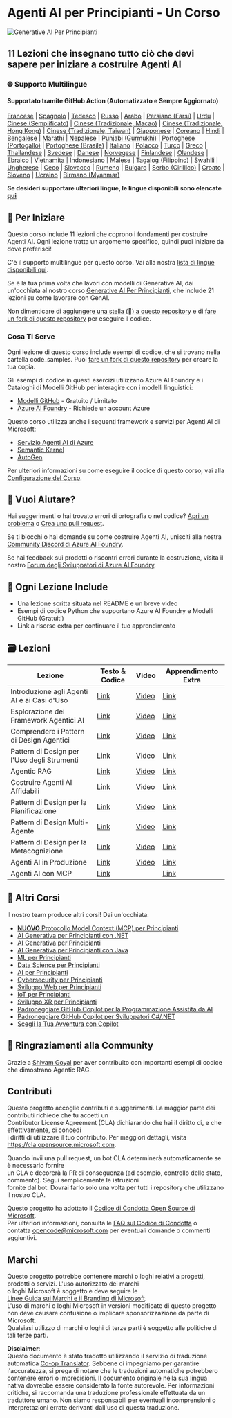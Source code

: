 <!--
CO_OP_TRANSLATOR_METADATA:
{
  "original_hash": "9b4c2650691b24b20e0c912d01a466a2",
  "translation_date": "2025-08-21T12:56:23+00:00",
  "source_file": "README.md",
  "language_code": "it"
}
-->
# Agenti AI per Principianti - Un Corso

![Generative AI Per Principianti](../../translated_images/repo-thumbnail.083b24afed61b6dd27a7fc53798bebe9edf688a41031163a1fca9f61c64d63ec.it.png)

## 11 Lezioni che insegnano tutto ciò che devi sapere per iniziare a costruire Agenti AI

### 🌐 Supporto Multilingue

#### Supportato tramite GitHub Action (Automatizzato e Sempre Aggiornato)

[Francese](../fr/README.md) | [Spagnolo](../es/README.md) | [Tedesco](../de/README.md) | [Russo](../ru/README.md) | [Arabo](../ar/README.md) | [Persiano (Farsi)](../fa/README.md) | [Urdu](../ur/README.md) | [Cinese (Semplificato)](../zh/README.md) | [Cinese (Tradizionale, Macao)](../mo/README.md) | [Cinese (Tradizionale, Hong Kong)](../hk/README.md) | [Cinese (Tradizionale, Taiwan)](../tw/README.md) | [Giapponese](../ja/README.md) | [Coreano](../ko/README.md) | [Hindi](../hi/README.md) | [Bengalese](../bn/README.md) | [Marathi](../mr/README.md) | [Nepalese](../ne/README.md) | [Punjabi (Gurmukhi)](../pa/README.md) | [Portoghese (Portogallo)](../pt/README.md) | [Portoghese (Brasile)](../br/README.md) | [Italiano](./README.md) | [Polacco](../pl/README.md) | [Turco](../tr/README.md) | [Greco](../el/README.md) | [Thailandese](../th/README.md) | [Svedese](../sv/README.md) | [Danese](../da/README.md) | [Norvegese](../no/README.md) | [Finlandese](../fi/README.md) | [Olandese](../nl/README.md) | [Ebraico](../he/README.md) | [Vietnamita](../vi/README.md) | [Indonesiano](../id/README.md) | [Malese](../ms/README.md) | [Tagalog (Filippino)](../tl/README.md) | [Swahili](../sw/README.md) | [Ungherese](../hu/README.md) | [Ceco](../cs/README.md) | [Slovacco](../sk/README.md) | [Rumeno](../ro/README.md) | [Bulgaro](../bg/README.md) | [Serbo (Cirillico)](../sr/README.md) | [Croato](../hr/README.md) | [Sloveno](../sl/README.md) | [Ucraino](../uk/README.md) | [Birmano (Myanmar)](../my/README.md)

**Se desideri supportare ulteriori lingue, le lingue disponibili sono elencate [qui](https://github.com/Azure/co-op-translator/blob/main/getting_started/supported-languages.md)**

## 🌱 Per Iniziare

Questo corso include 11 lezioni che coprono i fondamenti per costruire Agenti AI. Ogni lezione tratta un argomento specifico, quindi puoi iniziare da dove preferisci!

C'è il supporto multilingue per questo corso. Vai alla nostra [lista di lingue disponibili qui](../..).

Se è la tua prima volta che lavori con modelli di Generative AI, dai un'occhiata al nostro corso [Generative AI Per Principianti](https://aka.ms/genai-beginners), che include 21 lezioni su come lavorare con GenAI.

Non dimenticare di [aggiungere una stella (🌟) a questo repository](https://docs.github.com/en/get-started/exploring-projects-on-github/saving-repositories-with-stars?WT.mc_id=academic-105485-koreyst) e di [fare un fork di questo repository](https://github.com/microsoft/ai-agents-for-beginners/fork) per eseguire il codice.

### Cosa Ti Serve

Ogni lezione di questo corso include esempi di codice, che si trovano nella cartella code_samples. Puoi [fare un fork di questo repository](https://github.com/microsoft/ai-agents-for-beginners/fork) per creare la tua copia.

Gli esempi di codice in questi esercizi utilizzano Azure AI Foundry e i Cataloghi di Modelli GitHub per interagire con i modelli linguistici:

- [Modelli GitHub](https://aka.ms/ai-agents-beginners/github-models) - Gratuito / Limitato
- [Azure AI Foundry](https://aka.ms/ai-agents-beginners/ai-foundry) - Richiede un account Azure

Questo corso utilizza anche i seguenti framework e servizi per Agenti AI di Microsoft:

- [Servizio Agenti AI di Azure](https://aka.ms/ai-agents-beginners/ai-agent-service)
- [Semantic Kernel](https://aka.ms/ai-agents-beginners/semantic-kernel)
- [AutoGen](https://aka.ms/ai-agents/autogen)

Per ulteriori informazioni su come eseguire il codice di questo corso, vai alla [Configurazione del Corso](./00-course-setup/README.md).

## 🙏 Vuoi Aiutare?

Hai suggerimenti o hai trovato errori di ortografia o nel codice? [Apri un problema](https://github.com/microsoft/ai-agents-for-beginners/issues?WT.mc_id=academic-105485-koreyst) o [Crea una pull request](https://github.com/microsoft/ai-agents-for-beginners/pulls?WT.mc_id=academic-105485-koreyst).

Se ti blocchi o hai domande su come costruire Agenti AI, unisciti alla nostra [Community Discord di Azure AI Foundry](https://discord.gg/kzRShWzttr).

Se hai feedback sui prodotti o riscontri errori durante la costruzione, visita il nostro [Forum degli Sviluppatori di Azure AI Foundry](https://aka.ms/azureaifoundry/forum).

## 📂 Ogni Lezione Include

- Una lezione scritta situata nel README e un breve video
- Esempi di codice Python che supportano Azure AI Foundry e Modelli GitHub (Gratuiti)
- Link a risorse extra per continuare il tuo apprendimento

## 🗃️ Lezioni

| **Lezione**                              | **Testo & Codice**                                 | **Video**                                                  | **Apprendimento Extra**                                                                |
|------------------------------------------|----------------------------------------------------|------------------------------------------------------------|----------------------------------------------------------------------------------------|
| Introduzione agli Agenti AI e ai Casi d'Uso | [Link](./01-intro-to-ai-agents/README.md)          | [Video](https://youtu.be/3zgm60bXmQk?si=z8QygFvYQv-9WtO1)  | [Link](https://aka.ms/ai-agents-beginners/collection?WT.mc_id=academic-105485-koreyst) |
| Esplorazione dei Framework Agentici AI   | [Link](./02-explore-agentic-frameworks/README.md)  | [Video](https://youtu.be/ODwF-EZo_O8?si=Vawth4hzVaHv-u0H)  | [Link](https://aka.ms/ai-agents-beginners/collection?WT.mc_id=academic-105485-koreyst) |
| Comprendere i Pattern di Design Agentici | [Link](./03-agentic-design-patterns/README.md)     | [Video](https://youtu.be/m9lM8qqoOEA?si=BIzHwzstTPL8o9GF)  | [Link](https://aka.ms/ai-agents-beginners/collection?WT.mc_id=academic-105485-koreyst) |
| Pattern di Design per l'Uso degli Strumenti | [Link](./04-tool-use/README.md)                    | [Video](https://youtu.be/vieRiPRx-gI?si=2z6O2Xu2cu_Jz46N)  | [Link](https://aka.ms/ai-agents-beginners/collection?WT.mc_id=academic-105485-koreyst) |
| Agentic RAG                              | [Link](./05-agentic-rag/README.md)                 | [Video](https://youtu.be/WcjAARvdL7I?si=gKPWsQpKiIlDH9A3)  | [Link](https://aka.ms/ai-agents-beginners/collection?WT.mc_id=academic-105485-koreyst) |
| Costruire Agenti AI Affidabili           | [Link](./06-building-trustworthy-agents/README.md) | [Video](https://youtu.be/iZKkMEGBCUQ?si=jZjpiMnGFOE9L8OK ) | [Link](https://aka.ms/ai-agents-beginners/collection?WT.mc_id=academic-105485-koreyst) |
| Pattern di Design per la Pianificazione  | [Link](./07-planning-design/README.md)             | [Video](https://youtu.be/kPfJ2BrBCMY?si=6SC_iv_E5-mzucnC)  | [Link](https://aka.ms/ai-agents-beginners/collection?WT.mc_id=academic-105485-koreyst) |
| Pattern di Design Multi-Agente           | [Link](./08-multi-agent/README.md)                 | [Video](https://youtu.be/V6HpE9hZEx0?si=rMgDhEu7wXo2uo6g)  | [Link](https://aka.ms/ai-agents-beginners/collection?WT.mc_id=academic-105485-koreyst) |
| Pattern di Design per la Metacognizione  | [Link](./09-metacognition/README.md)               | [Video](https://youtu.be/His9R6gw6Ec?si=8gck6vvdSNCt6OcF)  | [Link](https://aka.ms/ai-agents-beginners/collection?WT.mc_id=academic-105485-koreyst) |
| Agenti AI in Produzione                  | [Link](./10-ai-agents-production/README.md)        | [Video](https://youtu.be/l4TP6IyJxmQ?si=31dnhexRo6yLRJDl)  | [Link](https://aka.ms/ai-agents-beginners/collection?WT.mc_id=academic-105485-koreyst) |
| Agenti AI con MCP                        | [Link](./11-mcp/README.md)                         |                                                            | [Link](https://aka.ms/mcp-for-beginners)                                               |

## 🎒 Altri Corsi

Il nostro team produce altri corsi! Dai un'occhiata:
- [**NUOVO** Protocollo Model Context (MCP) per Principianti](https://github.com/microsoft/mcp-for-beginners?WT.mc_id=academic-105485-koreyst)  
- [AI Generativa per Principianti con .NET](https://github.com/microsoft/Generative-AI-for-beginners-dotnet?WT.mc_id=academic-105485-koreyst)  
- [AI Generativa per Principianti](https://github.com/microsoft/generative-ai-for-beginners?WT.mc_id=academic-105485-koreyst)  
- [AI Generativa per Principianti con Java](https://github.com/microsoft/generative-ai-for-beginners-java?WT.mc_id=academic-105485-koreyst)  
- [ML per Principianti](https://aka.ms/ml-beginners?WT.mc_id=academic-105485-koreyst)  
- [Data Science per Principianti](https://aka.ms/datascience-beginners?WT.mc_id=academic-105485-koreyst)  
- [AI per Principianti](https://aka.ms/ai-beginners?WT.mc_id=academic-105485-koreyst)  
- [Cybersecurity per Principianti](https://github.com/microsoft/Security-101??WT.mc_id=academic-96948-sayoung)  
- [Sviluppo Web per Principianti](https://aka.ms/webdev-beginners?WT.mc_id=academic-105485-koreyst)  
- [IoT per Principianti](https://aka.ms/iot-beginners?WT.mc_id=academic-105485-koreyst)  
- [Sviluppo XR per Principianti](https://github.com/microsoft/xr-development-for-beginners?WT.mc_id=academic-105485-koreyst)  
- [Padroneggiare GitHub Copilot per la Programmazione Assistita da AI](https://aka.ms/GitHubCopilotAI?WT.mc_id=academic-105485-koreyst)  
- [Padroneggiare GitHub Copilot per Sviluppatori C#/.NET](https://github.com/microsoft/mastering-github-copilot-for-dotnet-csharp-developers?WT.mc_id=academic-105485-koreyst)  
- [Scegli la Tua Avventura con Copilot](https://github.com/microsoft/CopilotAdventures?WT.mc_id=academic-105485-koreyst)  

## 🌟 Ringraziamenti alla Community  

Grazie a [Shivam Goyal](https://www.linkedin.com/in/shivam2003/) per aver contribuito con importanti esempi di codice che dimostrano Agentic RAG.  

## Contributi  

Questo progetto accoglie contributi e suggerimenti. La maggior parte dei contributi richiede che tu accetti un  
Contributor License Agreement (CLA) dichiarando che hai il diritto di, e che effettivamente, ci concedi  
i diritti di utilizzare il tuo contributo. Per maggiori dettagli, visita  
<https://cla.opensource.microsoft.com>.  

Quando invii una pull request, un bot CLA determinerà automaticamente se è necessario fornire  
un CLA e decorerà la PR di conseguenza (ad esempio, controllo dello stato, commento). Segui semplicemente le istruzioni  
fornite dal bot. Dovrai farlo solo una volta per tutti i repository che utilizzano il nostro CLA.  

Questo progetto ha adottato il [Codice di Condotta Open Source di Microsoft](https://opensource.microsoft.com/codeofconduct/).  
Per ulteriori informazioni, consulta le [FAQ sul Codice di Condotta](https://opensource.microsoft.com/codeofconduct/faq/) o  
contatta [opencode@microsoft.com](mailto:opencode@microsoft.com) per eventuali domande o commenti aggiuntivi.  

## Marchi  

Questo progetto potrebbe contenere marchi o loghi relativi a progetti, prodotti o servizi. L'uso autorizzato dei marchi  
o loghi Microsoft è soggetto e deve seguire le  
[Linee Guida sui Marchi e il Branding di Microsoft](https://www.microsoft.com/legal/intellectualproperty/trademarks/usage/general).  
L'uso di marchi o loghi Microsoft in versioni modificate di questo progetto non deve causare confusione o implicare sponsorizzazione da parte di Microsoft.  
Qualsiasi utilizzo di marchi o loghi di terze parti è soggetto alle politiche di tali terze parti.  

**Disclaimer**:  
Questo documento è stato tradotto utilizzando il servizio di traduzione automatica [Co-op Translator](https://github.com/Azure/co-op-translator). Sebbene ci impegniamo per garantire l'accuratezza, si prega di notare che le traduzioni automatiche potrebbero contenere errori o imprecisioni. Il documento originale nella sua lingua nativa dovrebbe essere considerato la fonte autorevole. Per informazioni critiche, si raccomanda una traduzione professionale effettuata da un traduttore umano. Non siamo responsabili per eventuali incomprensioni o interpretazioni errate derivanti dall'uso di questa traduzione.